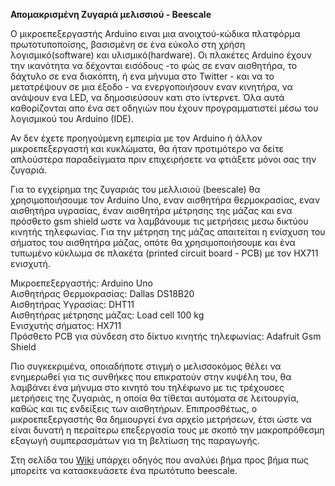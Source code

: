 **Απομακρισμένη Ζυγαριά μελισσιού - Beescale**


O μικροεπεξεργαστής Arduino ειναι μια ανοιχτού-κώδικα πλατφόρμα πρωτοτυποποίσης, βασισμένη σε ένα εύκολο στη χρήση λογισμικό(software) και υλισμικό(hardware). Οι πλακέτες Arduino έχουν την ικανότητα να δέχονται εισόδους -το φώς σε εναν αισθητήρα, το δάχτυλο σε ενα διακόπτη, ή ενα μήνυμα στο Twitter - και να το μετατρέψουν σε μια έξοδο - να ενεργοποιήσουν εναν κινητήρα, να ανάψουν ενα LED, να δημοσιεύσουν κατι στο ίντερνετ. Όλα αυτά καθορίζονται απο ένα σετ οδηγιών που έχουν προγραμματιστεί μέσω του λογισμικού του Arduino (IDE).

Αν δεν έχετε προηγούμενη εμπειρία με τον Arduino ή άλλον μικροεπεξεργαστή και κυκλώματα, θα ήταν προτιμότερο να δείτε απλούστερα παραδείγματα πριν επιχειρήσετε να φτιάξετε μόνοι σας την ζυγαριά.

Για το εγχείρημα της ζυγαριάς του μελλισιού (beescale) θα χρησιμοποιήσουμε τον Arduino Uno, εναν αισθητήρα θερμοκρασίας, εναν αισθητήρα υγρασίας, έναν αισθητήρα μέτρησης της μάζας και ενα πρόσθετο gsm shield ωστε να λαμβάνουμε τις μετρήσεις μεσω δικτύου κινητής τηλεφωνίας. Για την μέτρηση της μάζας απαιτείται η ενίσχυση του σήματος του αισθητήρα μάζας, οπότε θα χρησιμοποιήσουμε και ένα τυπωμένο κύκλωμα σε πλακέτα (printed circuit board - PCB) με τον HX711 ενισχυτή.


Μικροεπεξεργαστής: Arduino Uno<br>
Αισθητήρας Θερμοκρασίας: Dallas DS18B20<br>
Αισθητήρας Υγρασίας: DHT11<br>
Αισθητήρας μέτρησης μάζας: Load cell 100 kg  <br>
Ενισχυτής σήματος: HX711<br>
Πρόσθετο PCB για σύνδεση στο δίκτυο κινητής τηλεφωνίας: Adafruit Gsm Shield    


Πιο συγκεκριμένα, oποιαδήποτε στιγμή ο μελισσοκόμος θέλει να ενημερωθεί για τις συνθήκες που επικρατούν στην κυψέλη του, θα λαμβάνει ένα μήνυμα στο κινητό του τηλέφωνο με τις τρέχουσες μετρήσεις της ζυγαριάς, η οποία θα τίθεται αυτόματα σε λειτουργία, καθώς και τις ενδείξεις των αισθητήρων. Επιπροσθέτως, ο μικροεπεξεργαστής θα δημιουργεί ένα αρχείο μετρήσεων, έτσι ώστε να είναι δυνατή η περαίτερω επεξεργασία τους με σκοπό την μακροπρόθεσμη εξαγωγή συμπερασμάτων για τη βελτίωση της παραγωγής.

Στη σελίδα του [Wiki](https://github.com/ellak-monades-aristeias/beescale/wiki/) υπάρχει οδηγός που αναλύει βήμα προς βήμα πως μπορείτε να κατασκευάσετε ένα πρωτότυπο beescale.

